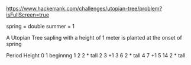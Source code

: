 https://www.hackerrank.com/challenges/utopian-tree/problem?isFullScreen=true

spring = double
summer = 1

A Utopian Tree sapling with a height of 1 meter is planted at the onset of spring

Period  Height
0          1 beginnng
1          2 2 * tall
2          3 +1
3          6 2 * tall
4          7 +1
5          14 2 * tall